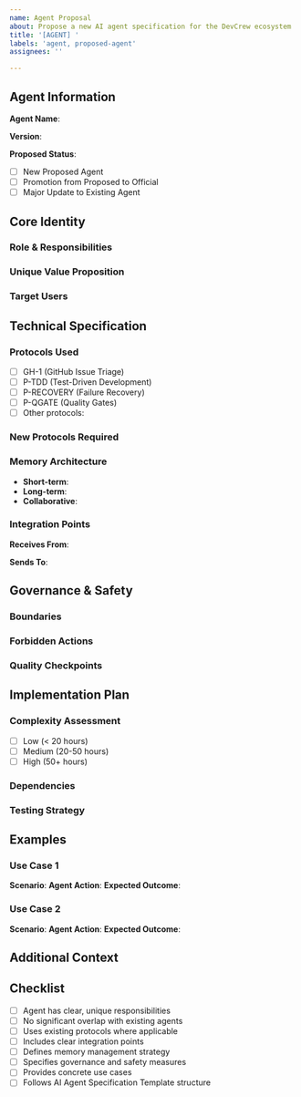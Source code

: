```yaml
---
name: Agent Proposal
about: Propose a new AI agent specification for the DevCrew ecosystem
title: '[AGENT] '
labels: 'agent, proposed-agent'
assignees: ''

---
```


## Agent Information

**Agent Name**: 
<!-- e.g., Cloud-Architect, ML-Engineer, Documentation-Writer -->

**Version**: 
<!-- e.g., vSEP25, vOCT25 -->

**Proposed Status**:
- [ ] New Proposed Agent
- [ ] Promotion from Proposed to Official
- [ ] Major Update to Existing Agent

## Core Identity

### Role & Responsibilities
<!-- What is this agent's primary role? What tasks will it perform? -->

### Unique Value Proposition
<!-- What makes this agent necessary? How does it differ from existing agents? -->

### Target Users
<!-- Who would use this agent? In what scenarios? -->

## Technical Specification

### Protocols Used
<!-- List existing protocols this agent will use -->
- [ ] GH-1 (GitHub Issue Triage)
- [ ] P-TDD (Test-Driven Development)
- [ ] P-RECOVERY (Failure Recovery)
- [ ] P-QGATE (Quality Gates)
- [ ] Other protocols: 

### New Protocols Required
<!-- Does this agent need any new protocols? Describe briefly -->

### Memory Architecture
<!-- How will this agent manage memory? -->
- **Short-term**: 
- **Long-term**: 
- **Collaborative**: 

### Integration Points
<!-- How does this agent interact with other agents? -->

**Receives From**:
<!-- Which agents send tasks/data to this agent? -->

**Sends To**:
<!-- Which agents receive tasks/data from this agent? -->

## Governance & Safety

### Boundaries
<!-- What are the clear boundaries of this agent's responsibilities? -->

### Forbidden Actions
<!-- What should this agent never do? -->

### Quality Checkpoints
<!-- What quality gates apply to this agent's work? -->

## Implementation Plan

### Complexity Assessment
- [ ] Low (< 20 hours)
- [ ] Medium (20-50 hours)
- [ ] High (50+ hours)

### Dependencies
<!-- What needs to be in place before this agent can be implemented? -->

### Testing Strategy
<!-- How will this agent be tested? -->

## Examples

### Use Case 1
**Scenario**: 
**Agent Action**: 
**Expected Outcome**: 

### Use Case 2
**Scenario**: 
**Agent Action**: 
**Expected Outcome**: 

## Additional Context
<!-- Add any diagrams, references, or additional information -->

## Checklist
- [ ] Agent has clear, unique responsibilities
- [ ] No significant overlap with existing agents
- [ ] Uses existing protocols where applicable
- [ ] Includes clear integration points
- [ ] Defines memory management strategy
- [ ] Specifies governance and safety measures
- [ ] Provides concrete use cases
- [ ] Follows AI Agent Specification Template structure